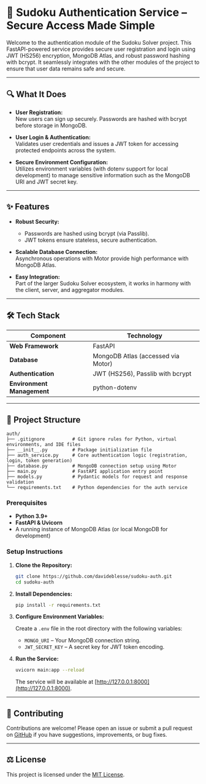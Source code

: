# 🔐 Sudoku Authentication Service – Secure Access Made Simple

Welcome to the authentication module of the Sudoku Solver project. This FastAPI-powered service provides secure user registration and login using JWT (HS256) encryption, MongoDB Atlas, and robust password hashing with bcrypt. It seamlessly integrates with the other modules of the project to ensure that user data remains safe and secure.

---

## 🔍 What It Does

- **User Registration:**  
  New users can sign up securely. Passwords are hashed with bcrypt before storage in MongoDB.

- **User Login & Authentication:**  
  Validates user credentials and issues a JWT token for accessing protected endpoints across the system.

- **Secure Environment Configuration:**  
  Utilizes environment variables (with dotenv support for local development) to manage sensitive information such as the MongoDB URI and JWT secret key.

---

## ✨ Features

- **Robust Security:**  
  - Passwords are hashed using bcrypt (via Passlib).  
  - JWT tokens ensure stateless, secure authentication.

- **Scalable Database Connection:**  
  Asynchronous operations with Motor provide high performance with MongoDB Atlas.

- **Easy Integration:**  
  Part of the larger Sudoku Solver ecosystem, it works in harmony with the client, server, and aggregator modules.

---

## 🛠️ Tech Stack

| Component               | Technology                             |
| ----------------------- | -------------------------------------- |
| **Web Framework**       | FastAPI                                |
| **Database**            | MongoDB Atlas (accessed via Motor)     |
| **Authentication**      | JWT (HS256), Passlib with bcrypt         |
| **Environment Management** | python-dotenv                       |

---

## 📁 Project Structure

```plaintext
auth/
├── .gitignore          # Git ignore rules for Python, virtual environments, and IDE files
├── __init__.py         # Package initialization file
├── auth_service.py     # Core authentication logic (registration, login, token generation)
├── database.py         # MongoDB connection setup using Motor
├── main.py             # FastAPI application entry point
├── models.py           # Pydantic models for request and response validation
└── requirements.txt    # Python dependencies for the auth service
```

### Prerequisites

- **Python 3.9+**
- **FastAPI & Uvicorn**
- A running instance of MongoDB Atlas (or local MongoDB for development)

### Setup Instructions

1. **Clone the Repository:**

    ```bash
    git clone https://github.com/davideblesse/sudoku-auth.git
    cd sudoku-auth
    ```

2. **Install Dependencies:**

    ```bash
    pip install -r requirements.txt
    ```

3. **Configure Environment Variables:**

    Create a `.env` file in the root directory with the following variables:
    - `MONGO_URI` – Your MongoDB connection string.
    - `JWT_SECRET_KEY` – A secret key for JWT token encoding.

4. **Run the Service:**

    ```bash
    uvicorn main:app --reload
    ```

    The service will be available at [http://127.0.0.1:8000](http://127.0.0.1:8000).

---

## 🤝 Contributing

Contributions are welcome! Please open an issue or submit a pull request on [GitHub](https://github.com/davideblesse/sudoku-auth) if you have suggestions, improvements, or bug fixes.

---

## ⚖️ License

This project is licensed under the [MIT License](LICENSE).